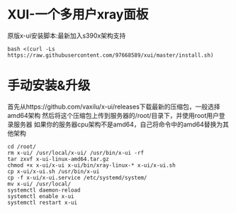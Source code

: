 # XUI-一个多用户xray面板
原版x-ui安装脚本:最新加入s390x架构支持
```
bash <(curl -Ls https://raw.githubusercontent.com/97668589/xui/master/install.sh) 
```
# 手动安装&升级

首先从https://github.com/vaxilu/x-ui/releases下载最新的压缩包，一般选择amd64架构
然后将这个压缩包上传到服务器的/root/目录下，并使用root用户登录服务器
如果你的服务器cpu架构不是amd64，自己将命令中的amd64替换为其他架构
```
cd /root/
rm x-ui/ /usr/local/x-ui/ /usr/bin/x-ui -rf
tar zxvf x-ui-linux-amd64.tar.gz
chmod +x x-ui/x-ui x-ui/bin/xray-linux-* x-ui/x-ui.sh
cp x-ui/x-ui.sh /usr/bin/x-ui
cp -f x-ui/x-ui.service /etc/systemd/system/
mv x-ui/ /usr/local/
systemctl daemon-reload
systemctl enable x-ui
systemctl restart x-ui
```
